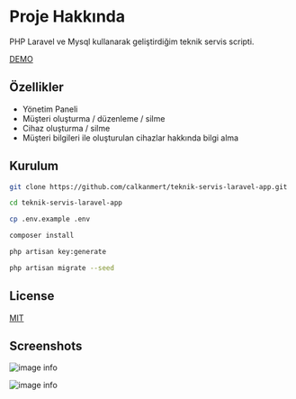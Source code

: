 # Proje Hakkında

PHP Laravel ve Mysql kullanarak geliştirdiğim teknik servis scripti.

[DEMO](http://104.248.29.52/)

## Özellikler
- Yönetim Paneli
- Müşteri oluşturma / düzenleme / silme
- Cihaz oluşturma / silme
- Müşteri bilgileri ile oluşturulan cihazlar hakkında bilgi alma

## Kurulum
```bash
git clone https://github.com/calkanmert/teknik-servis-laravel-app.git
```
```bash
cd teknik-servis-laravel-app
```
```bash
cp .env.example .env
```
```bash
composer install
```
```bash
php artisan key:generate
```
```bash
php artisan migrate --seed
```

## License
[MIT](https://choosealicense.com/licenses/mit/)

## Screenshots
![image info](https://i.hizliresim.com/t8ic2z1.jpg)

![image info](https://i.hizliresim.com/rjqxnso.jpg)
